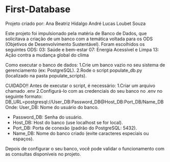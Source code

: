 # First-Database
Projeto criado por:
Ana Beatriz Hidalgo
André Lucas Loubet Souza

Este projeto foi impulsionado pela matéria de Banco de Dados, que solicitava a criação de um banco com a temática voltada para os ODS (Objetivos de Desenvolvimento Sustentável). Foram escolhidos os seguintes ODS:
03: Saúde e bem-estar
07: Energia Acessível e Limpa
13: Ação contra a mudança global do clima

Como executar o banco de dados:
1.Crie um banco vazio no seu sistema de gerenciamento (ex: PostgreSQL).
2.Rode o script populate_db.py (localizado na pasta populate_scripts).

CUIDADO!! Antes de executar o script, é necessário:
1.Criar um arquivo chamado .env
2.Configurá-lo com as credenciais do seu banco no .env no seguinte formato: 
    DB_URL=postgresql://User_DB:Password_DB@Host_DB:Port_DB/Name_DB
Onde:
User_DB: Nome do usuário do banco.
- Password_DB: Senha do usuário.
- Host_DB: Host do banco (use localhost se for local).
- Port_DB: Porta de conexão (padrão do PostgreSQL: 5432).
- Name_DB: Nome do banco criado (evite caracteres especiais ou espaços).

Depois de configurar o seu banco, você pode validar o funcionamento com as consultas disponíveis no projeto.

